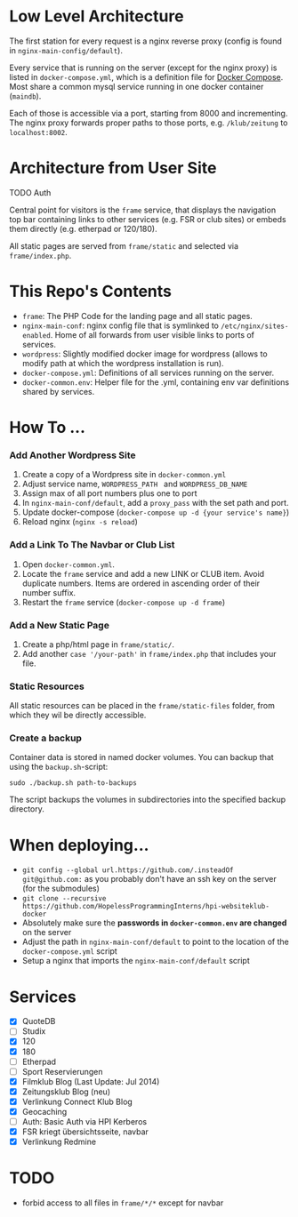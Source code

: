 # Low Level Architecture

The first station for every request is a nginx reverse proxy (config is found in `nginx-main-config/default`).

Every service that is running on the server (except for the nginx proxy) is listed in `docker-compose.yml`, which is a definition file for [Docker Compose](https://docs.docker.com/compose/compose-file/). Most share a common mysql service running in one docker container (`maindb`).

Each of those is accessible via a port, starting from 8000 and incrementing. The nginx proxy forwards proper paths to those ports, e.g. `/klub/zeitung` to `localhost:8002`.

# Architecture from User Site

TODO Auth

Central point for visitors is the `frame` service, that displays the navigation top bar containing links to other services (e.g. FSR or club sites) or embeds them directly (e.g. etherpad or 120/180).

All static pages are served from `frame/static` and selected via `frame/index.php`.

# This Repo's Contents

* `frame`: The PHP Code for the landing page and all static pages.
* `nginx-main-conf`: nginx config file that is symlinked to `/etc/nginx/sites-enabled`. Home of all forwards from user visible links to ports of services.
* `wordpress`: Slightly modified docker image for wordpress (allows to modify path at which the wordpress installation is run).
* `docker-compose.yml`: Definitions of all services running on the server.
* `docker-common.env`: Helper file for the .yml, containing env var definitions shared by services.

# How To ...

### Add Another Wordpress Site

1. Create a copy of a Wordpress site in `docker-common.yml`
2. Adjust service name, `WORDPRESS_PATH ` and `WORDPRESS_DB_NAME`
3. Assign max of all port numbers plus one to port
4. In `nginx-main-conf/default`, add a `proxy_pass` with the set path and port.
6. Update docker-compose (`docker-compose up -d {your service's name}`)
7. Reload nginx (`nginx -s reload`)

### Add a Link To The Navbar or Club List

1. Open `docker-common.yml`.
2. Locate the `frame` service and add a new LINK or CLUB item. Avoid duplicate numbers. Items are ordered in ascending order of their number suffix.
3. Restart the `frame` service (`docker-compose up -d frame`)

### Add a New Static Page

1. Create a php/html page in `frame/static/`.
2. Add another `case '/your-path'` in `frame/index.php` that includes your file.

### Static Resources

All static resources can be placed in the `frame/static-files` folder, from which they wil be directly accessible.

### Create a backup

Container data is stored in named docker volumes. You can backup that using the `backup.sh`-script:

```
sudo ./backup.sh path-to-backups
```

The script backups the volumes in subdirectories into the specified backup directory.

# When deploying...

* `git config --global url.https://github.com/.insteadOf git@github.com:` as you probably don't have an ssh key on the server (for the submodules)
* `git clone --recursive https://github.com/HopelessProgrammingInterns/hpi-websiteklub-docker`
* Absolutely make sure the **passwords in `docker-common.env` are changed** on the server
* Adjust the path in `nginx-main-conf/default` to point to the location of the `docker-compose.yml` script
* Setup a nginx that imports the `nginx-main-conf/default` script

# Services

- [x] QuoteDB
- [ ] Studix
- [x] 120
- [x] 180
- [ ] Etherpad
- [ ] Sport Reservierungen
- [x] Filmklub Blog (Last Update: Jul 2014)
- [x] Zeitungsklub Blog (neu)
- [x] Verlinkung Connect Klub Blog
- [x] Geocaching
- [ ] Auth: Basic Auth via HPI Kerberos
- [x] FSR kriegt übersichtsseite, navbar
- [x] Verlinkung Redmine

# TODO
* forbid access to all files in `frame/*/*` except for navbar
